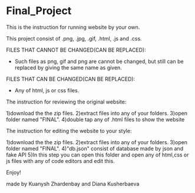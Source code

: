 # Final_Project

This is the instruction for running website by your own.

This project consist of .png, .jpg, .gif, .html, .js and .css. 

FILES THAT CANNOT BE CHANGED(CAN BE REPLACED):
- Such files as png, gif and png are cannot be changed, but still can be replaced by giving the same name as given.

FILES THAT CAN BE CHANGED(CAN BE REPLACED):
- Any of html, js or css files.

 The instruction for reviewing the original website: 
 
1)download the the zip files.
2)extract files into any of your folders.
3)open folder named "FINAL".
4)double tap any of .html files to show the website

The instruction for editing the website to your style:

1)download the the zip files.
2)extract files into any of your folders.
3)open folder named "FINAL".
4)"db.json" consist of database made by json and fake API
5)In this step you can open this folder and open any of html,css or js files with any of code editors and edit this.

Enjoy!

made by Kuanysh Zhardenbay and Diana Kusherbaeva 
